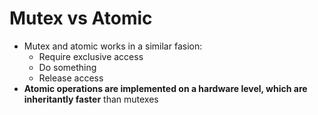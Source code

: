 # Mutex vs Atomic

- Mutex and atomic works in a similar fasion:
  - Require exclusive access
  - Do something
  - Release access
- **Atomic operations are implemented on a hardware level, which are
  inheritantly faster** than mutexes
